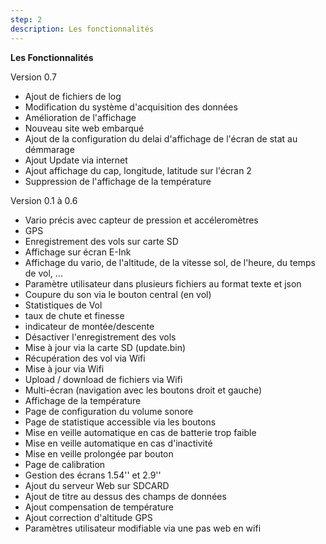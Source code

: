 ```yaml
---
step: 2
description: Les fonctionnalités
---
```


**Les Fonctionnalités**    
	
Version 0.7
 - Ajout de fichiers de log                    
 - Modification du système d'acquisition des données
 - Amélioration de l'affichage
 - Nouveau site web embarqué 
 - Ajout de la configuration du delai d'affichage de l'écran de stat au démmarage
 - Ajout Update via internet                                          
 - Ajout affichage du cap, longitude, latitude sur l'écran 2                       
 - Suppression de l'affichage de la température
	
Version 0.1 à 0.6  		
- Vario précis avec capteur de pression et accéleromètres   
- GPS   
- Enregistrement des vols sur carte SD   
- Affichage sur écran E-Ink   
- Affichage du vario, de l'altitude, de la vitesse sol, de l'heure, du temps de vol, ...
- Paramètre utilisateur dans plusieurs fichiers au format texte et json                       
- Coupure du son via le bouton central (en vol)                          
- Statistiques de Vol                                                   
- taux de chute et finesse                                              
- indicateur de montée/descente   
- Désactiver l'enregistrement des vols   		
- Mise à jour via la carte SD (update.bin)                             
- Récupération des vol via Wifi                                         
- Mise à jour via Wifi                                                  
- Upload / download de fichiers via Wifi                         
- Multi-écran (navigation avec les boutons droit et gauche)    
- Affichage de la température          
- Page de configuration du volume sonore    
- Page de statistique accessible via les boutons    	
- Mise en veille automatique en cas de batterie trop faible  
- Mise en veille automatique en cas d'inactivité          
- Mise en veille prolongée par bouton                                             
- Page de calibration                                                   
- Gestion des écrans 1.54'' et 2.9''                               
- Ajout du serveur Web sur SDCARD                                       
- Ajout de titre au dessus des champs de données                        
- Ajout compensation de température
- Ajout correction d'altitude GPS 
- Paramètres utilisateur modifiable via une pas web en wifi
